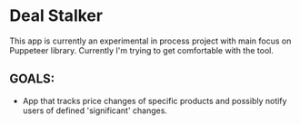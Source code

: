 # Deal Stalker

This app is currently an experimental in process project with main focus on Puppeteer library.
Currently I'm trying to get comfortable with the tool.

## GOALS:
- App that tracks price changes of specific products and possibly notify users of defined 'significant' changes.